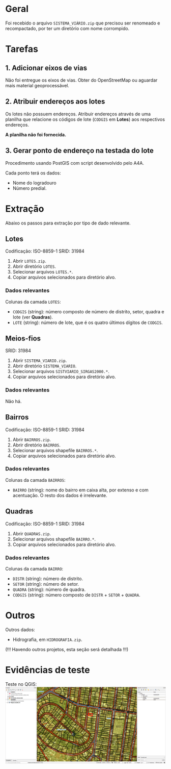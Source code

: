# Geral
Foi recebido o arquivo `SISTEMA_VIÁRIO.zip` que precisou ser renomeado e recompactado, por ter um diretório com nome corrompido.

# Tarefas
## 1. Adicionar eixos de vias
Não foi entregue os eixos de vias. Obter do OpenStreetMap ou aguardar mais material geoprocessável.

## 2. Atribuir endereços aos lotes
Os lotes não possuem endereços. Atribuir endereços através de uma planilha que relacione os códigos de lote (`CODGIS` em **Lotes**) aos respectivos endereços.

**A planilha não foi fornecida.**

## 3. Gerar ponto de endereço na testada do lote
Procedimento usando PostGIS com script desenvolvido pelo A4A.

Cada ponto terá os dados:
* Nome do logradouro
* Número predial.

# Extração
Abaixo os passos para extração por tipo de dado relevante.

## Lotes
Codificação: ISO-8859-1
SRID: 31984
1. Abrir `LOTES.zip`.
2. Abrir diretório `LOTES`.
3. Selecionar arquivos `LOTES.*`.
4. Copiar arquivos selecionados para diretório alvo.

### Dados relevantes
Colunas da camada `LOTES`:
* `CODGIS` (string): número composto de número de distrito, setor, quadra e lote (ver **Quadras**).
* `LOTE` (string): número de lote, que é os quatro últimos dígitos de `CODGIS`.

## Meios-fios
SRID: 31984
1. Abrir `SISTEMA_VIARIO.zip`.
2. Abrir diretório `SISTEMA_VIARIO`.
3. Selecionar arquivos `SISTVIARIO_SIRGAS2000.*`.
4. Copiar arquivos selecionados para diretório alvo.

### Dados relevantes
Não há.

## Bairros
Codificação: ISO-8859-1
SRID: 31984
1. Abrir `BAIRROS.zip`.
2. Abrir diretório `BAIRROS`.
3. Selecionar arquivos shapefile `BAIRROS.*`.
4. Copiar arquivos selecionados para diretório alvo.

### Dados relevantes
Colunas da camada `BAIRROS`:
* `BAIRRO` (string): nome do bairro em caixa alta, por extenso e com acentuação.
O resto dos dados é irrelevante.

## Quadras
Codificação: ISO-8859-1
SRID: 31984
1. Abrir `QUADRAS.zip`.
2. Selecionar arquivos shapefile `BAIRRO.*`.
3. Copiar arquivos selecionados para diretório alvo.

### Dados relevantes
Colunas da camada `BAIRRO`:
* `DISTR` (string): número de distrito.
* `SETOR` (string): número de setor.
* `QUADRA` (string): número de quadra.
* `CODGIS` (string): número composto de `DISTR` + `SETOR` + `QUADRA`.

# Outros
Outros dados:
- Hidrografia, em `HIDROGRAFIA.zip`.

(!!! Havendo outros projetos, esta seção será detalhada !!!)

# Evidências de teste
Teste no QGIS:
![](qgis.png)
